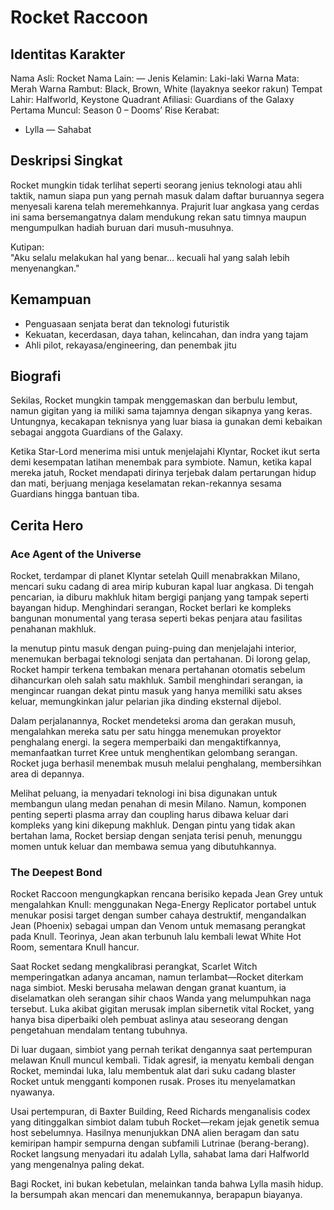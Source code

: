 # Rocket Raccoon

## Identitas Karakter

Nama Asli: Rocket
Nama Lain: —
Jenis Kelamin: Laki-laki
Warna Mata: Merah
Warna Rambut: Black, Brown, White (layaknya seekor rakun)
Tempat Lahir: Halfworld, Keystone Quadrant
Afiliasi: Guardians of the Galaxy
Pertama Muncul: Season 0 – Dooms’ Rise 
Kerabat: 
- Lylla — Sahabat

## Deskripsi Singkat

Rocket mungkin tidak terlihat seperti seorang jenius teknologi atau ahli taktik, namun siapa pun yang pernah masuk dalam daftar buruannya segera menyesali karena telah meremehkannya. Prajurit luar angkasa yang cerdas ini sama bersemangatnya dalam mendukung rekan satu timnya maupun mengumpulkan hadiah buruan dari musuh-musuhnya.

Kutipan:  
"Aku selalu melakukan hal yang benar… kecuali hal yang salah lebih menyenangkan."

## Kemampuan

- Penguasaan senjata berat dan teknologi futuristik
- Kekuatan, kecerdasan, daya tahan, kelincahan, dan indra yang tajam
- Ahli pilot, rekayasa/engineering, dan penembak jitu


## Biografi

Sekilas, Rocket mungkin tampak menggemaskan dan berbulu lembut, namun gigitan yang ia miliki sama tajamnya dengan sikapnya yang keras. Untungnya, kecakapan teknisnya yang luar biasa ia gunakan demi kebaikan sebagai anggota Guardians of the Galaxy.

Ketika Star-Lord menerima misi untuk menjelajahi Klyntar, Rocket ikut serta demi kesempatan latihan menembak para symbiote. Namun, ketika kapal mereka jatuh, Rocket mendapati dirinya terjebak dalam pertarungan hidup dan mati, berjuang menjaga keselamatan rekan-rekannya sesama Guardians hingga bantuan tiba.

## Cerita Hero

### Ace Agent of the Universe
Rocket, terdampar di planet Klyntar setelah Quill menabrakkan Milano, mencari suku cadang di area mirip kuburan kapal luar angkasa. Di tengah pencarian, ia diburu makhluk hitam bergigi panjang yang tampak seperti bayangan hidup. Menghindari serangan, Rocket berlari ke kompleks bangunan monumental yang terasa seperti bekas penjara atau fasilitas penahanan makhluk.

Ia menutup pintu masuk dengan puing-puing dan menjelajahi interior, menemukan berbagai teknologi senjata dan pertahanan. Di lorong gelap, Rocket hampir terkena tembakan menara pertahanan otomatis sebelum dihancurkan oleh salah satu makhluk. Sambil menghindari serangan, ia mengincar ruangan dekat pintu masuk yang hanya memiliki satu akses keluar, memungkinkan jalur pelarian jika dinding eksternal dijebol.

Dalam perjalanannya, Rocket mendeteksi aroma dan gerakan musuh, mengalahkan mereka satu per satu hingga menemukan proyektor penghalang energi. Ia segera memperbaiki dan mengaktifkannya, memanfaatkan turret Kree untuk menghentikan gelombang serangan. Rocket juga berhasil menembak musuh melalui penghalang, membersihkan area di depannya.

Melihat peluang, ia menyadari teknologi ini bisa digunakan untuk membangun ulang medan penahan di mesin Milano. Namun, komponen penting seperti plasma array dan coupling harus dibawa keluar dari kompleks yang kini dikepung makhluk. Dengan pintu yang tidak akan bertahan lama, Rocket bersiap dengan senjata terisi penuh, menunggu momen untuk keluar dan membawa semua yang dibutuhkannya.

### The Deepest Bond
Rocket Raccoon mengungkapkan rencana berisiko kepada Jean Grey untuk mengalahkan Knull: menggunakan Nega-Energy Replicator portabel untuk menukar posisi target dengan sumber cahaya destruktif, mengandalkan Jean (Phoenix) sebagai umpan dan Venom untuk memasang perangkat pada Knull. Teorinya, Jean akan terbunuh lalu kembali lewat White Hot Room, sementara Knull hancur.

Saat Rocket sedang mengkalibrasi perangkat, Scarlet Witch memperingatkan adanya ancaman, namun terlambat—Rocket diterkam naga simbiot. Meski berusaha melawan dengan granat kuantum, ia diselamatkan oleh serangan sihir chaos Wanda yang melumpuhkan naga tersebut. Luka akibat gigitan merusak implan sibernetik vital Rocket, yang hanya bisa diperbaiki oleh pembuat aslinya atau seseorang dengan pengetahuan mendalam tentang tubuhnya.

Di luar dugaan, simbiot yang pernah terikat dengannya saat pertempuran melawan Knull muncul kembali. Tidak agresif, ia menyatu kembali dengan Rocket, memindai luka, lalu membentuk alat dari suku cadang blaster Rocket untuk mengganti komponen rusak. Proses itu menyelamatkan nyawanya.

Usai pertempuran, di Baxter Building, Reed Richards menganalisis codex yang ditinggalkan simbiot dalam tubuh Rocket—rekam jejak genetik semua host sebelumnya. Hasilnya menunjukkan DNA alien beragam dan satu kemiripan hampir sempurna dengan subfamili Lutrinae (berang-berang). Rocket langsung menyadari itu adalah Lylla, sahabat lama dari Halfworld yang mengenalnya paling dekat.

Bagi Rocket, ini bukan kebetulan, melainkan tanda bahwa Lylla masih hidup. Ia bersumpah akan mencari dan menemukannya, berapapun biayanya.